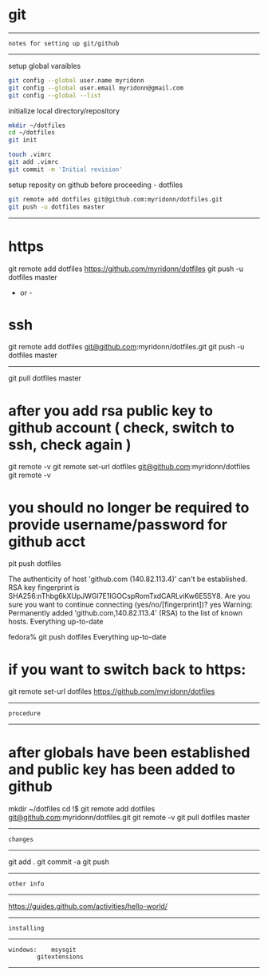 # git
-------------------------------------------------------------------------------

	notes for setting up git/github

-------------------------------------------------------------------------------

setup global varaibles

```sh
git config --global user.name myridonn
git config --global user.email myridonn@gmail.com
git config --global --list
```

initialize local directory/repository

```sh
mkdir ~/dotfiles
cd ~/dotfiles
git init

touch .vimrc
git add .vimrc
git commit -m 'Initial revision'
```

setup reposity on github before proceeding - dotfiles

```sh
git remote add dotfiles git@github.com:myridonn/dotfiles.git
git push -u dotfiles master
```

-------------------------------------------------------------------------------

# https
git remote add dotfiles https://github.com/myridonn/dotfiles
git push -u dotfiles master

- or -

# ssh
git remote add dotfiles git@github.com:myridonn/dotfiles.git
git push -u dotfiles master

-------------------------------------------------------------------------------

git pull dotfiles master

# after you add rsa public key to github account  ( check, switch to ssh, check again )
git remote -v
git remote set-url dotfiles git@github.com:myridonn/dotfiles
git remote -v

# you should no longer be required to provide username/password for github acct
pit push dotfiles

The authenticity of host 'github.com (140.82.113.4)' can't be established.
RSA key fingerprint is SHA256:nThbg6kXUpJWGl7E1IGOCspRomTxdCARLviKw6E5SY8.
Are you sure you want to continue connecting (yes/no/[fingerprint])? yes
Warning: Permanently added 'github.com,140.82.113.4' (RSA) to the list of known hosts.
Everything up-to-date

fedora% git push dotfiles
Everything up-to-date

# if you want to switch back to https:
git remote set-url dotfiles https://github.com/myridonn/dotfiles

-------------------------------------------------------------------------------
	procedure
-------------------------------------------------------------------------------

# after globals have been established and public key has been added to github
mkdir ~/dotfiles
cd !$
git remote add dotfiles git@github.com:myridonn/dotfiles.git
git remote -v
git pull dotfiles master

-------------------------------------------------------------------------------
	changes
-------------------------------------------------------------------------------

git add .
git commit -a
git push

-------------------------------------------------------------------------------
	other info
-------------------------------------------------------------------------------

https://guides.github.com/activities/hello-world/

-------------------------------------------------------------------------------
	installing
-------------------------------------------------------------------------------

	windows:	msysgit
			gitextensions

-------------------------------------------------------------------------------
